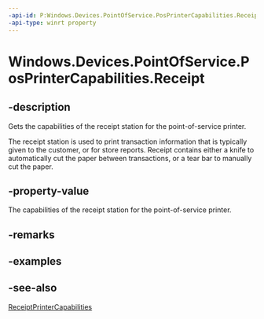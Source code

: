 ```yaml
---
-api-id: P:Windows.Devices.PointOfService.PosPrinterCapabilities.Receipt
-api-type: winrt property
---
```


<!-- Property syntax
public Windows.Devices.PointOfService.ReceiptPrinterCapabilities Receipt { get; }
-->

# Windows.Devices.PointOfService.PosPrinterCapabilities.Receipt

## -description
Gets the capabilities of the receipt station for the point-of-service printer.

The receipt station is used to print transaction information that is typically given to the customer, or for store reports. Receipt contains either a knife to automatically cut the paper between transactions, or a tear bar to manually cut the paper.

## -property-value
The capabilities of the receipt station for the point-of-service printer.

## -remarks

## -examples

## -see-also
[ReceiptPrinterCapabilities](receiptprintercapabilities.md)